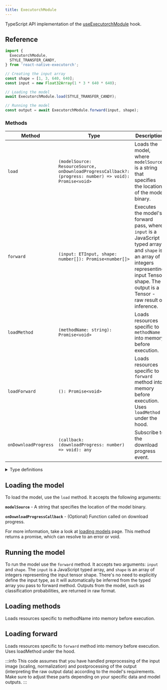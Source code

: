 ```yaml
---
title: ExecutorchModule
---
```


TypeScript API implementation of the [useExecutorchModule](../../02-hooks/03-executorch-bindings/useExecutorchModule.md) hook.

## Reference

```typescript
import {
  ExecutorchModule,
  STYLE_TRANSFER_CANDY,
} from 'react-native-executorch';

// Creating the input array
const shape = [1, 3, 640, 640];
const input = new Float32Array(1 * 3 * 640 * 640);

// Loading the model
await ExecutorchModule.load(STYLE_TRANSFER_CANDY);

// Running the model
const output = await ExecutorchModule.forward(input, shape);
```

### Methods

| Method               | Type                                                                                                    | Description                                                                                                                                                                                         |
| -------------------- | ------------------------------------------------------------------------------------------------------- | --------------------------------------------------------------------------------------------------------------------------------------------------------------------------------------------------- |
| `load`               | `(modelSource: ResourceSource, onDownloadProgressCallback?: (progress: number) => void): Promise<void>` | Loads the model, where `modelSource` is a string that specifies the location of the model binary.                                                                                                   |
| `forward`            | `(input: ETInput, shape: number[]): Promise<number[]>`                                                  | Executes the model's forward pass, where `input` is a JavaScript typed array and `shape` is an array of integers representing input Tensor shape. The output is a Tensor - raw result of inference. |
| `loadMethod`         | `(methodName: string): Promise<void>`                                                                   | Loads resources specific to `methodName` into memory before execution.                                                                                                                              |
| `loadForward`        | `(): Promise<void>`                                                                                     | Loads resources specific to `forward` method into memory before execution. Uses `loadMethod` under the hood.                                                                                        |
| `onDownloadProgress` | `(callback: (downloadProgress: number) => void): any`                                                   | Subscribe to the download progress event.                                                                                                                                                           |

<details>
<summary>Type definitions</summary>

```typescript
type ResourceSource = string | number | object;

export type ETInput =
  | Int8Array
  | Int32Array
  | BigInt64Array
  | Float32Array
  | Float64Array;
```

</details>

## Loading the model

To load the model, use the `load` method. It accepts the following arguments:

**`modelSource`** - A string that specifies the location of the model binary.

**`onDownloadProgressCallback`** - (Optional) Function called on download progress.

For more information, take a look at [loading models](../../01-fundamentals/02-loading-models.md) page. This method returns a promise, which can resolve to an error or void.

## Running the model

To run the model use the `forward` method. It accepts two arguments: `input` and `shape`. The `input` is a JavaScript typed array, and `shape` is an array of integers representing the input tensor shape. There's no need to explicitly define the input type, as it will automatically be inferred from the typed array you pass to forward method. Outputs from the model, such as classification probabilities, are returned in raw format.

## Loading methods

Loads resources specific to methodName into memory before execution.

## Loading forward

Loads resources specific to `forward` method into memory before execution. Uses loadMethod under the hood.

:::info
This code assumes that you have handled preprocessing of the input image (scaling, normalization) and postprocessing of the output (interpreting the raw output data) according to the model's requirements. Make sure to adjust these parts depending on your specific data and model outputs.
:::
